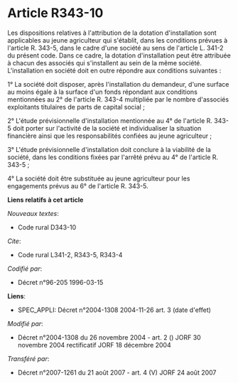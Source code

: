 # Article R343-10

Les dispositions relatives à l'attribution de la dotation d'installation sont applicables au jeune agriculteur qui s'établit,
dans les conditions prévues à l'article R. 343-5, dans le cadre d'une société au sens de l'article L. 341-2 du présent code.
Dans ce cadre, la dotation d'installation peut être attribuée à chacun des associés qui s'installent au sein de la même
société. L'installation en société doit en outre répondre aux conditions suivantes :

1° La société doit disposer, après l'installation du demandeur, d'une surface au moins égale à la surface d'un fonds
répondant aux conditions mentionnées au 2° de l'article R. 343-4 multipliée par le nombre d'associés exploitants titulaires
de parts de capital social ;

2° L'étude prévisionnelle d'installation mentionnée au 4° de l'article R. 343-5 doit porter sur l'activité de la société et
individualiser la situation financière ainsi que les responsabilités confiées au jeune agriculteur ;

3° L'étude prévisionnelle d'installation doit conclure à la viabilité de la société, dans les conditions fixées par l'arrêté
prévu au 4° de l'article R. 343-5 ;

4° La société doit être substituée au jeune agriculteur pour les engagements prévus au 6° de l'article R. 343-5.

**Liens relatifs à cet article**

_Nouveaux textes_:

  - Code rural D343-10

_Cite_:

  - Code rural L341-2, R343-5, R343-4

_Codifié par_:

  - Décret n°96-205 1996-03-15

**Liens**:

  - SPEC_APPLI: Décret n°2004-1308 2004-11-26 art. 3 (date d'effet)

_Modifié par_:

  - Décret n°2004-1308 du 26 novembre 2004 - art. 2 () JORF 30 novembre 2004 rectificatif JORF 18 décembre 2004

_Transféré par_:

  - Décret n°2007-1261 du 21 août 2007 - art. 4 (V) JORF 24 août 2007
